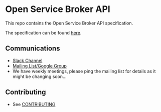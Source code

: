 # Open Service Broker API

This repo contains the Open Service Broker API specification.

The specification can be found [here](spec.md).

## Communications

- [Slack Channel](https://openservicebrokerapi.slack.com)
- [Mailing List/Google Group](https://groups.google.com/forum/#!forum/open-service-broker-api)
- We have weekly meetings, please ping the mailing list for details as it might be changing soon...

## Contributing

- See [CONTRIBUTING](CONTRIBUTING.md)
